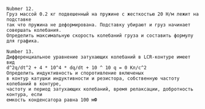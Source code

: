     Nubmer 12.
    Груз массой 0.2 кг подвешенный на пружине с жесткостью 20 Н/м лежит на подставке 
    так что пружина не деформирована. Подставку убирают и груз начинает совершать колебания.          
    Определить максимальную скорость колебаний груза и составить формулу для графика.

    Number 13.
    Дифференциальное уравнение затухающих колебаний в LCR-контуре имеет вид 
    d^2q/dt^2 + 4 * 10^4 * dq/dt + 10 ^ 10 q = 0 Кл/с^2 
    Определить индуктивность и споротивление включеных 
    в контур катушки индуктивности и резистора, собственную частоту колебаний в контуре, 
    частоту и период затухающих колебаний, время релаксации, добротность контура, если 
    емкость конденсатора равна 100 мФ
